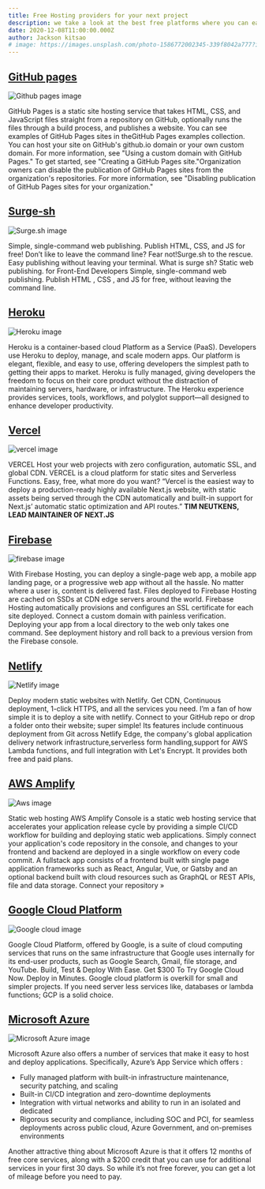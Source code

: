 ```yaml
---
title: Free Hosting providers for your next project
description: we take a look at the best free platforms where you can easily host your projects from github pages to Aws
date: 2020-12-08T11:00:00.000Z
author: Jackson kitsao
# image: https://images.unsplash.com/photo-1586772002345-339f8042a777?ixid=MXwxMjA3fDB8MHxwaG90by1wYWdlfHx8fGVufDB8fHw%3D&ixlib=rb-1.2.1&auto=format&fit=crop&w=900&q=80
---
```


## [GitHub pages](https://pages.github.com/)

![Github pages image](https://res.cloudinary.com/practicaldev/image/fetch/s--kbmHhtVd--/c_imagga_scale,f_auto,fl_progressive,h_720,q_auto,w_1280/https://dev-to-uploads.s3.amazonaws.com/i/a12tj8n6facp0kt0xb0n.jpeg)

GitHub Pages is a static site hosting service that takes HTML, CSS, and JavaScript files straight from a repository on GitHub, optionally runs the files through a build process, and publishes a website. You can see examples of GitHub Pages sites in theGitHub Pages examples collection.
You can host your site on GitHub's github.io domain or your own custom domain. For more information, see "Using a custom domain with GitHub Pages."
To get started, see "Creating a GitHub Pages site."Organization owners can disable the publication of GitHub Pages sites from the organization's repositories. For more information, see "Disabling publication of GitHub Pages sites for your organization."

## [Surge-sh](https://surge.sh)

![Surge.sh image](https://miro.medium.com/max/1108/1*WNY7IHSxrkhp-x2VledO8A.png)

Simple, single-command web publishing. Publish HTML, CSS, and JS for free! Don’t like to leave the command line? Fear not!Surge.sh to the rescue. Easy publishing without leaving your terminal.
What is surge sh?
Static web publishing. for Front-End Developers
Simple, single-command web publishing. Publish HTML , CSS , and JS for free, without leaving the command line.

## [Heroku](https://www.heroku.com/)

![Heroku image](https://resources.mynewsdesk.com/image/upload/ar_16:9,c_fill,dpr_auto,f_auto,g_auto,q_auto,w_864/rasptjnaprtkzys4tbbu.jpg)

Heroku is a container-based cloud Platform as a Service (PaaS). Developers use Heroku to deploy, manage, and scale modern apps. Our platform is elegant, flexible, and easy to use, offering developers the simplest path to getting their apps to market.
Heroku is fully managed, giving developers the freedom to focus on their core product without the distraction of maintaining servers, hardware, or infrastructure. The Heroku experience provides services, tools, workflows, and polyglot support—all designed to enhance developer productivity.

## [Vercel](https://vercel.com)

![vercel image](https://assets.vercel.com/image/upload/q_auto/front/vercel/home-2.png)

VERCEL Host your web projects with zero configuration, automatic SSL, and global CDN. VERCEL is a cloud platform for static sites and Serverless Functions. Easy, free, what more do you want?
“Vercel is the easiest way to deploy a production-ready highly available Next.js website, with static assets being served through the CDN automatically and built-in support for Next.js’ automatic static optimization and API routes.” **TIM NEUTKENS, LEAD MAINTAINER OF NEXT.JS**

## [Firebase](https://firebase.google.com/products/hosting)

![firebase image](https://firebase.google.com/images/social.png)

With Firebase Hosting, you can deploy a single-page web app, a mobile app landing page, or a progressive web app without all the hassle.
No matter where a user is, content is delivered fast. Files deployed to Firebase Hosting are cached on SSDs at CDN edge servers around the world.
Firebase Hosting automatically provisions and configures an SSL certificate for each site deployed. Connect a custom domain with painless verification.
Deploying your app from a local directory to the web only takes one command. See deployment history and roll back to a previous version from the Firebase console.

## [Netlify](https://netlify.com)

![Netlify image](https://mma.prnewswire.com/media/1099201/Netlify_Logo.jpg?p=facebook)

Deploy modern static websites with Netlify. Get CDN, Continuous deployment, 1-click HTTPS, and all the services you need. I’m a fan of how simple it is to deploy a site with netlify. Connect to your GitHub repo or drop a folder onto their website; super simple!
Its features include continuous deployment from Git across Netlify Edge, the company's global application delivery network infrastructure,serverless form handling,support for AWS Lambda functions, and full integration with Let's Encrypt. It provides both free and paid plans.

## [AWS Amplify](https://aws.amazon.com/amplify/console)

![Aws image](https://mytechdecisions.com/wp-content/uploads/2019/07/aws.jpg)

Static web hosting
AWS Amplify Console is a static web hosting service that accelerates your application release cycle by providing a simple CI/CD workflow for building and deploying static web applications. Simply connect your application's code repository in the console, and changes to your frontend and backend are deployed in a single workflow on every code commit. A fullstack app consists of a frontend built with single page application frameworks such as React, Angular, Vue, or Gatsby and an optional backend built with cloud resources such as GraphQL or REST APIs, file and data storage. Connect your repository »

## [Google Cloud Platform](https://cloud.google.com)

![Google cloud image](https://storage.googleapis.com/gweb-uniblog-publish-prod/original_images/Google_Cloud_Covered.png)

Google Cloud Platform, offered by Google, is a suite of cloud computing services that runs on the same infrastructure that Google uses internally for its end-user products, such as Google Search, Gmail, file storage, and YouTube.
Build, Test & Deploy With Ease. Get $300 To Try Google Cloud Now. Deploy in Minutes. Google cloud platform is overkill for small and simpler projects. If you need server less services like, databases or lambda functions; GCP is a solid choice.

## [Microsoft Azure](https://azure.microsoft.com/en-us/)

![Microsoft Azure image](https://1000logos.net/wp-content/uploads/2020/05/Microsoft-Azure-Logo.png)

Microsoft Azure also offers a number of services that make it easy to host and deploy applications.
Specifically, Azure’s App Service which offers :

* Fully managed platform with built-in infrastructure maintenance, security patching, and scaling
* Built-in CI/CD integration and zero-downtime deployments
* Integration with virtual networks and ability to run in an isolated and dedicated
* Rigorous security and compliance, including SOC and PCI, for seamless deployments across public cloud, Azure Government, and on-premises environments
  
Another attractive thing about Microsoft Azure is that it offers 12 months of free core services, along with a $200 credit that you can use for additional services in your first 30 days. So while it’s not free forever, you can get a lot of mileage before you need to pay.
